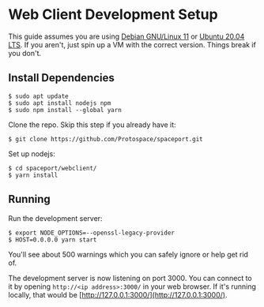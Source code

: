 # Web Client Development Setup

This guide assumes you are using [Debian GNU/Linux 11](https://cdimage.debian.org/cdimage/unofficial/non-free/images-including-firmware/archive/11.2.0+nonfree/amd64/iso-cd/firmware-11.2.0-amd64-netinst.iso) or [Ubuntu 20.04 LTS](https://releases.ubuntu.com/20.04/). If you
aren't, just spin up a VM with the correct version. Things break if you don't.

## Install Dependencies

```
$ sudo apt update
$ sudo apt install nodejs npm
$ sudo npm install --global yarn
```

Clone the repo. Skip this step if you already have it:

```
$ git clone https://github.com/Protospace/spaceport.git
```

Set up nodejs:

```
$ cd spaceport/webclient/
$ yarn install
```

## Running

Run the development server:

```
$ export NODE_OPTIONS=--openssl-legacy-provider
$ HOST=0.0.0.0 yarn start
```

You'll see about 500 warnings which you can safely ignore or help get rid of.

The development server is now listening on port 3000. You can connect to it by
opening `http://<ip address>:3000/` in your web browser. If it's running
locally, that would be [http://127.0.0.1:3000/](http://127.0.0.1:3000/).
